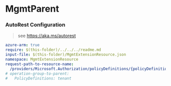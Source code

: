 # MgmtParent
### AutoRest Configuration
> see https://aka.ms/autorest

``` yaml
azure-arm: true
require: $(this-folder)/../../../readme.md
input-file: $(this-folder)/MgmtExtensionResource.json
namespace: MgmtExtensionResource
request-path-to-resource-name:
  /providers/Microsoft.Authorization/policyDefinitions/{policyDefinitionName}: BuiltInPolicyDefinition
# operation-group-to-parent:
#   PolicyDefinitions: tenant
```
